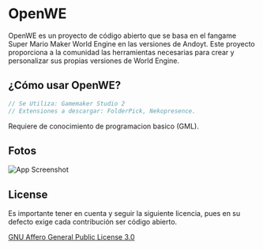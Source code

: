 # OpenWE

OpenWE es un proyecto de código abierto que se basa en el fangame Super Mario Maker World Engine en las versiones de Andoyt. Este proyecto proporciona a la comunidad las herramientas necesarias para crear y personalizar sus propias versiones de World Engine.



## ¿Cómo usar OpenWE?


```js
// Se Utiliza: Gamemaker Studio 2
// Extensiones a descargar: FolderPick, Nekopresence.
```

Requiere de conocimiento de programacion basico (GML).


## Fotos

![App Screenshot](https://media.discordapp.net/attachments/1184254613982019625/1195160124206104596/Proyecto.png?ex=65b2fa9a&is=65a0859a&hm=6850820706dc55bac5c9054d6e8174269b5493d4efa0aa4687aecd1416b1bd47&=&format=webp&quality=lossless&width=842&height=473)


## License

Es importante tener en cuenta y seguir la siguiente licencia, pues en su defecto exige cada contribución ser código abierto.

[GNU Affero General Public License 3.0](https://raw.githubusercontent.com/teamdigitale/licenses/master/AGPL-3.0-or-later)

